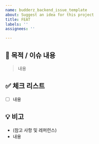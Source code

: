 ```yaml
---
name: budderz_backend_issue_template
about: Suggest an idea for this project
title: FEAT
labels: ''
assignees: ''

---
```


<!-- Title convention
Format → <Type><Scope>: <서술>
Type : Label 중 대표성을 띄는 것 하나를 선택
Scope : 선택사항, 해당 이슈가 속한 (클래스, 메서드, 패키지 등) 범위를 선택
서술 : 첫 글자는 대문자.
## Feat(User): Signup
-->
## 📌 목적 / 이슈 내용
> 내용
## ✅ 체크 리스트
- [ ] 내용
## 💡 비고
- (참고 사항 및 레퍼런스)
- 내용

<!-- 예시
> 사용자 회원가입 기능 구현
## 비고
- [] 회원가입 테스트 코드
- [] 회원가입 포스트맨 테스트
-->
